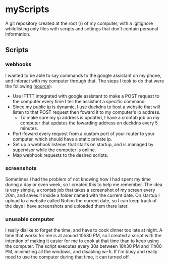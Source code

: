 # myScripts

A git repository created at the root (/) of my computer, with a .gitignore whitelisting only files with scripts and settings that don't contain personal information.

## Scripts

### webhooks

I wanted to be able to say commands to the google assistant on my phone, and interact with my computer through that. The steps I took to do that were the following ([source](https://www.reddit.com/r/ifttt/comments/adbc9z/how_to_issue_commands_to_your_computer_with/)):

- Use IFTTT integrated with google assistant to make a POST request to the computer every time I tell the assistant a specific command.  
- Since my public ip is dynamic, I use duckdns to host a website that will listen to that POST request then foward it to my computer's ip address.
    - To make sure my ip address is updated, I have a crontab job on my computer that updates the fowarding address on duckdns every 5 minutes.
- Port-foward every request from a custom port of your router to your computer, which should have a static private ip.
- Set up a webhook listener that starts on startup, and is managed by supervisor while the computer is online.
- Map webhook requests to the desired scripts.

### screenshots

Sometimes I had the problem of not knowing how I had spent my time during a day or even week, so I created this to help me remember. The idea is very simple, a crontab job that takes a screenshot of my screen every 20m, and saves it inside a folder named with the current date. On startup I upload to a website called Notion the current date, so I can keep track of the days I have screenshots and uploaded them there later.

### unusable computer

I really dislike to forget the time, and have to cook dinner too late at night. A time that works for me is at around 10h30 PM, so I created a script with the intention of making it easier for me to cook at that time than to keep using the computer. The script executes every 30s between 10h30 PM and 11h00 PM, minimizing all the windows, and disabling wi-fi. If I'm busy and really need to use the computer during that time, it can turned off.



